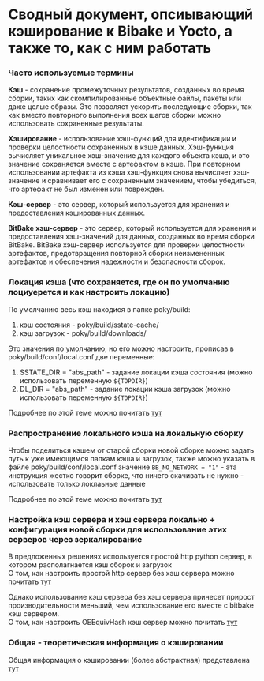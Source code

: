 # Сводный документ, опсиывающий кэширование к Bibake и Yocto, а также то, как с ним работать
### Часто используемые термины  
**Кэш** -  сохранение промежуточных результатов, созданных во время сборки, таких как скомпилированные объектные файлы, пакеты или даже целые образы. Это позволяет ускорить последующие сборки, так как вместо повторного выполнения всех шагов сборки можно использовать сохраненные результаты.    
  
**Хэширование** - использование хэш-функций для идентификации и проверки целостности сохраненных в кэше данных. Хэш-функция вычисляет уникальное хэш-значение для каждого объекта кэша, и это значение сохраняется вместе с артефактом в кэше. При повторном использовании артефакта из кэша хэш-функция снова вычисляет хэш-значение и сравнивает его с сохраненным значением, чтобы убедиться, что артефакт не был изменен или поврежден.     
  
**Кэш-сервер**  - это сервер, который используется для хранения и предоставления кэшированных данных.  
  
**BitBake** **хэш-сервер** - это сервер, который используется для хранения и предоставления хэш-значений для данных, созданных во время сборки BitBake. BitBake хэш-сервер используется для проверки целостности артефактов, предотвращения повторной сборки неизмененных артефактов и обеспечения надежности и безопасности сборок.  

### Локация кэша (что сохраняется, где он по умолчанию лоциуерется и как настроить локацию)
По умолчанию весь кэш находися в папке poky/build:
1) кэш состояния - poky/build/sstate-cache/
2) кэш загрузок - poky/build/downloads/

Это значения по умолчанию, но его можно настроить, прописав в poky/build/conf/local.conf две переменные:  
1) SSTATE_DIR = "abs_path" - задание локации кэша состояния (можно использовать переменную `${TOPDIR}`)
2) DL_DIR = "abs_path" - задание локации кэша загрузок (можно использовать переменную `${TOPDIR}`)

Подробнее по этой теме можно почитать [тут](./cache_locate.md)

### Распространение локального кэша на локальную сборку
Чтобы поделиться кэшем от старой сборки новой сборке можно задать путь к уже имеющимся папкам кэша и загрузок, также можно указать в файле poky/build/conf/local.conf значение `BB_NO_NETWORK = "1"` - эта инструкция жестко говорит сборке, что ничего скачивать не нужно - использовать только локлаьные данные 

Подробнее по этой теме можно почитать [тут](./local_cache_share.md)

### Настройка кэш сервера и хэш сервера локально + конфигурация новой сборки для использование этих серверов через зеркалирование
В предложенных решениях используется простой http python сервер, в котором располагнается кэш сборок и загрузок  
О том, как настроить простой http сервер без хэш сервера можно почитать [тут](./simple_http_cache_mirror.md)  

Однако использование кэш сервера без хэш сервера принесет прирост производительности меньший, чем использование его вместе с bitbake хэш сервером.  
О том, как настроить OEEquivHash кэш сервер можно почитать [тут](./setup_OEEquivHash_server.md)  


### Общая - теоретическая информация о кэшировании
Общая информация о кэшировании (более абстрактная) представлена [тут](./yocto_cache.md)
